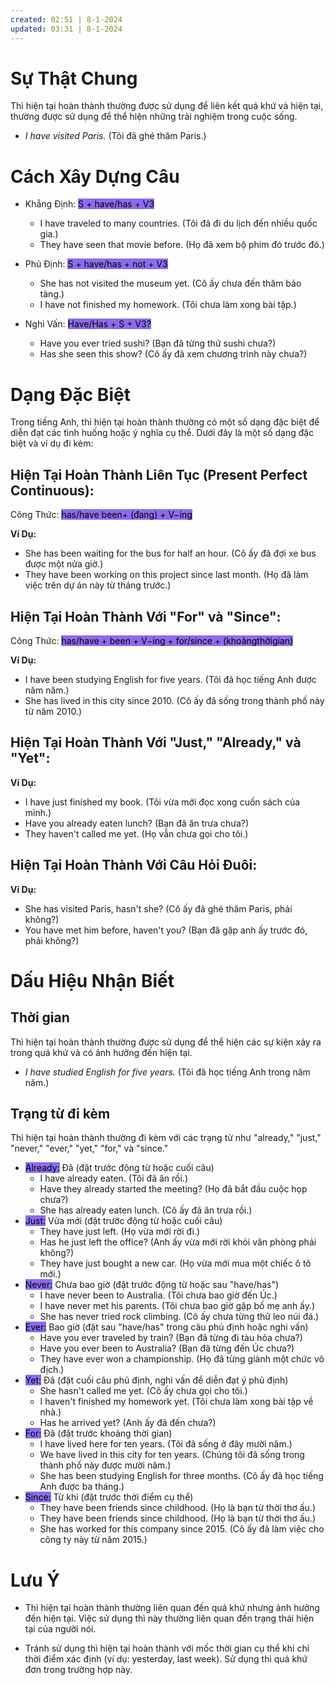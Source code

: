 ```yaml
---
created: 02:51 | 8-1-2024
updated: 03:31 | 8-1-2024
---
```

# Sự Thật Chung

Thì hiện tại hoàn thành thường được sử dụng để liên kết quá khứ và hiện tại, thường được sử dụng để thể hiện những trải nghiệm trong cuộc sống.

- *I have visited Paris.* (Tôi đã ghé thăm Paris.)

# Cách Xây Dựng Câu

 - Khẳng Định: <mark style="background: #8B6CEF;">S + have/has + V3</mark>
	- I have traveled to many countries. (Tôi đã đi du lịch đến nhiều quốc gia.)
	- They have seen that movie before. (Họ đã xem bộ phim đó trước đó.)

 - Phủ Định: <mark style="background: #8B6CEF;">S + have/has + not + V3</mark>
	- She has not visited the museum yet. (Cô ấy chưa đến thăm bảo tàng.)
	- I have not finished my homework. (Tôi chưa làm xong bài tập.)

 - Nghi Vấn: <mark style="background: #8B6CEF;">Have/Has + S + V3? </mark>
	- Have you ever tried sushi? (Bạn đã từng thử sushi chưa?)
	- Has she seen this show? (Cô ấy đã xem chương trình này chưa?)

# Dạng Đặc Biệt

Trong tiếng Anh, thì hiện tại hoàn thành thường có một số dạng đặc biệt để diễn đạt các tình huống hoặc ý nghĩa cụ thể. Dưới đây là một số dạng đặc biệt và ví dụ đi kèm:

## Hiện Tại Hoàn Thành Liên Tục (Present Perfect Continuous):

Công Thức: <mark style="background: #8B6CEF;">has/have been+ (đang) + V−ing</mark>

**Ví Dụ:**
- She has been waiting for the bus for half an hour. (Cô ấy đã đợi xe bus được một nửa giờ.)
- They have been working on this project since last month. (Họ đã làm việc trên dự án này từ tháng trước.)

## Hiện Tại Hoàn Thành Với "For" và "Since":

Công Thức: <mark style="background: #8B6CEF;">has/have + been + V−ing + for/since + (khoảngthờigian)</mark>

**Ví Dụ:**
- I have been studying English for five years. (Tôi đã học tiếng Anh được năm năm.)
- She has lived in this city since 2010. (Cô ấy đã sống trong thành phố này từ năm 2010.)

## Hiện Tại Hoàn Thành Với "Just," "Already," và "Yet":

**Ví Dụ:**
- I have just finished my book. (Tôi vừa mới đọc xong cuốn sách của mình.)
- Have you already eaten lunch? (Bạn đã ăn trưa chưa?)
- They haven't called me yet. (Họ vẫn chưa gọi cho tôi.)

## Hiện Tại Hoàn Thành Với Câu Hỏi Đuôi:

**Ví Dụ:**
- She has visited Paris, hasn't she? (Cô ấy đã ghé thăm Paris, phải không?)
- You have met him before, haven't you? (Bạn đã gặp anh ấy trước đó, phải không?)

# Dấu Hiệu Nhận Biết

## Thời gian
Thì hiện tại hoàn thành thường được sử dụng để thể hiện các sự kiện xảy ra trong quá khứ và có ảnh hưởng đến hiện tại.

- *I have studied English for five years.* (Tôi đã học tiếng Anh trong năm năm.)

## Trạng từ đi kèm
Thì hiện tại hoàn thành thường đi kèm với các trạng từ như "already," "just," "never," "ever," "yet," "for," và "since."

- <mark style="background: #8B6CEF;">Already:</mark> Đã (đặt trước động từ hoặc cuối câu)
	- I have already eaten. (Tôi đã ăn rồi.)
    - Have they already started the meeting? (Họ đã bắt đầu cuộc họp chưa?)
	- She has already eaten lunch. (Cô ấy đã ăn trưa rồi.)
- <mark style="background: #8B6CEF;">Just:</mark> Vừa mới (đặt trước động từ hoặc cuối câu)
	- They have just left. (Họ vừa mới rời đi.)
	- Has he just left the office? (Anh ấy vừa mới rời khỏi văn phòng phải không?)
	- They have just bought a new car. (Họ vừa mới mua một chiếc ô tô mới.)
- <mark style="background: #8B6CEF;">Never:</mark> Chưa bao giờ (đặt trước động từ hoặc sau "have/has")
	- I have never been to Australia. (Tôi chưa bao giờ đến Úc.)
	- I have never met his parents. (Tôi chưa bao giờ gặp bố mẹ anh ấy.)
	- She has never tried rock climbing. (Cô ấy chưa từng thử leo núi đá.)
- <mark style="background: #8B6CEF;">Ever:</mark> Bao giờ (đặt sau "have/has" trong câu phủ định hoặc nghi vấn)
	- Have you ever traveled by train? (Bạn đã từng đi tàu hỏa chưa?)
	- Have you ever been to Australia? (Bạn đã từng đến Úc chưa?)
	- They have ever won a championship. (Họ đã từng giành một chức vô địch.)
- <mark style="background: #8B6CEF;">Yet:</mark> Đã (đặt cuối câu phủ định, nghi vấn để diễn đạt ý phủ định)
	- She hasn't called me yet. (Cô ấy chưa gọi cho tôi.)
	- I haven't finished my homework yet. (Tôi chưa làm xong bài tập về nhà.)
	- Has he arrived yet? (Anh ấy đã đến chưa?)
- <mark style="background: #8B6CEF;">For:</mark> Đã (đặt trước khoảng thời gian)
	- I have lived here for ten years. (Tôi đã sống ở đây mười năm.)
	- We have lived in this city for ten years. (Chúng tôi đã sống trong thành phố này được mười năm.)
	- She has been studying English for three months. (Cô ấy đã học tiếng Anh được ba tháng.)
- <mark style="background: #8B6CEF;">Since:</mark> Từ khi (đặt trước thời điểm cụ thể)
	- They have been friends since childhood. (Họ là bạn từ thời thơ ấu.)
	- They have been friends since childhood. (Họ là bạn từ thời thơ ấu.)
	- She has worked for this company since 2015. (Cô ấy đã làm việc cho công ty này từ năm 2015.)

# Lưu Ý

- Thì hiện tại hoàn thành thường liên quan đến quá khứ nhưng ảnh hưởng đến hiện tại. Việc sử dụng thì này thường liên quan đến trạng thái hiện tại của người nói.
    
- Tránh sử dụng thì hiện tại hoàn thành với mốc thời gian cụ thể khi chỉ thời điểm xác định (ví dụ: yesterday, last week). Sử dụng thì quá khứ đơn trong trường hợp này.
